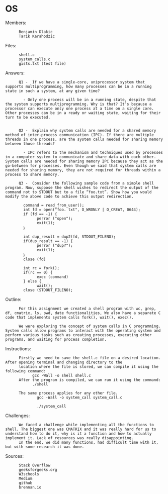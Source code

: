 # OS

Members:  
          
          Benjamin Dlakic
          Tarik Karahodzic

Files:     
                    
          shell.c
          system_calls.c
          gists.txt (test file)
          
          
Answers:  
          
          Q1 -  If we have a single-core, uniprocessor system that supports multiprogramming, how many processes can be in a running state in such a system, at any given time?

            - Only one process will be in a running state, despite that the system supports multiprogramming. Why is that? It’s because a processor can execute only one process at a time on a single core. Other processes can be in a ready or waiting state, waiting for their turn to be executed.


          Q2 -  Explain why system calls are needed for a shared memory method of inter-process communication (IPC). If there are multiple threads in one process, are the system calls needed for sharing memory between those threads?
            
            - IPC refers to the mechanism and techniques used by processes in a computer system to communicate and share data with each other. System calls are needed for sharing memory IPC because they act as the go-between for processes. Even though we said that system calls are needed for sharing memory, they are not required for threads within a process to share memory.

          Q3 -  Consider the following sample code from a simple shell program. Now, suppose the shell wishes to redirect the output of the command not to STDOUT but to a file “foo.txt”. Show how you would modify the above code to achieve this output redirection.

            command = read_from_user();
            int fd = open("foo. txt", O_WRONLY | O_CREAT, 0644);
            if (fd == -1) {
                  perror ("open");
                  exit(1);
            ｝

            int dup_result = dup2(fd, STDOUT_FILENO);
            if(dup_result == -1) {
                  perror ("dup?");
                  exit(1);
            ｝
            close (fd)

            int rc = fork();
            if(rc == 0) {
                  exec (command)
            } else {
                  wait();
            close (STDOUT_FILENO);

Outline:       

          For this assignment we created a shell program with wc, grep, df, cmatrix, ls, pwd, date functionalities, We also have a separate C code that implements system calls fork(), wait(), exec().

          We were exploring the concept of system calls in C programming. System calls allow programs to interact with the operating system and perform various tasks such as creating processes, executing other programs, and waiting for process completion.

Instructions:   

          Firstly we need to save the shell.c file on a desired location. After opening terminal and changing directory to the
          location where the file is stored, we can compile it using the following command:
                gcc -Wall -o shell shell.c 
          After the program is compiled, we can run it using the command:
                ./shell

          The same process applies for any other file. 
                  gcc -Wall -o system_call system_call.c

                  ./system_call
            

Challenges:     

          We faced a challenge while implementing all the functions to shell. The biggest one was CMATRIX and it was really hard for us to understand how to do it, why is it a function and how to actually implement it. Lack of resources was really disappointing.
          In the end, we did many functions, had difficult time with it, but with some research it was done.

Sources:        
              
          Stack Overflow
          geeksforgeeks.org
          W3schools
          Medium
          github
          brennan.io

